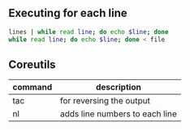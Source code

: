 ## Executing for each line

```sh
lines | while read line; do echo $line; done
while read line; do echo $line; done < file
```

## Coreutils

| command | description                    |
| ------- | ------------------------------ |
| tac     | for reversing the output       |
| nl      | adds line numbers to each line |
